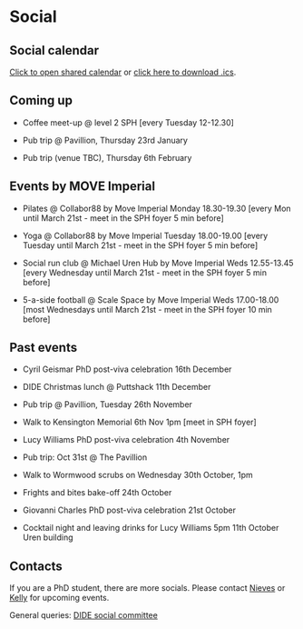 # Social

## Social calendar

[Click to open shared calendar](https://outlook.office365.com/owa/calendar/d3495141dd604a45b1a70bcec775574c@imperial.ac.uk/96f193142b4a41d9a6e4946634663c5817212224041536648077/calendar.html) or [click here to download .ics](https://outlook.office365.com/owa/calendar/d3495141dd604a45b1a70bcec775574c@imperial.ac.uk/96f193142b4a41d9a6e4946634663c5817212224041536648077/calendar.ics).

## Coming up

* Coffee meet-up @ level 2 SPH [every Tuesday 12-12.30]
  
* Pub trip @ Pavillion, Thursday 23rd January
  
* Pub trip (venue TBC), Thursday 6th February


## Events by MOVE Imperial

* Pilates @ Collabor88 by Move Imperial Monday 18.30-19.30 [every Mon until March 21st - meet in the SPH foyer 5 min before]

* Yoga @ Collabor88 by Move Imperial Tuesday 18.00-19.00 [every Tuesday until March 21st - meet in the SPH foyer 5 min before]

* Social run club @ Michael Uren Hub by Move Imperial Weds 12.55-13.45 [every Wednesday until March 21st - meet in the SPH foyer 5 min before]

* 5-a-side football @ Scale Space by Move Imperial Weds 17.00-18.00 [most Wednesdays until March 21st - meet in the SPH foyer 10 min before]


## Past events
  
* Cyril Geismar PhD post-viva celebration 16th December

* DIDE Christmas lunch @ Puttshack 11th December

* Pub trip @ Pavillion, Tuesday 26th November

* Walk to Kensington Memorial 6th Nov 1pm [meet in SPH foyer]

* Lucy Williams PhD post-viva celebration 4th November

* Pub trip: Oct 31st @ The Pavillion

* Walk to Wormwood scrubs on Wednesday 30th October, 1pm

* Frights and bites bake-off 24th October

* Giovanni Charles PhD post-viva celebration 21st October

* Cocktail night and leaving drinks for Lucy Williams
  5pm 11th October Uren building

## Contacts

If you are a PhD student, there are more socials. Please contact [Nieves](mailto:n.derqui-fernandez@imperial.ac.uk) or [Kelly](mailto:k.mccain22@imperial.ac.uk) for upcoming events.

General queries: [DIDE social committee](mailto:dide-social@imperial.ac.uk)
